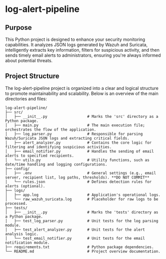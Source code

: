 # log-alert-pipeline
## Purpose
This Python project is designed to enhance your security monitoring capabilities. It analyzes JSON logs generated by Wazuh and Suricata, intelligently extracts key information, filters for suspicious activity, and then sends timely email alerts to administrators, ensuring you're always informed about potential threats.

## Project Structure
The log-alert-pipeline project is organized into a clear and logical structure to promote maintainability and scalability. Below is an overview of the main directories and files:

```
log-alert-pipeline/
├── src/
│   ├── __init__.py                  # Marks the 'src' directory as a Python package.
│   ├── main.py                      # The main execution file; orchestrates the flow of the application.
│   ├── log_parser.py                # Responsible for parsing Wazuh/Suricata JSON logs and extracting critical fields.
│   ├── alert_analyzer.py            # Contains the core logic for filtering and identifying suspicious activities.
│   ├── email_notifier.py            # Handles the sending of email alerts to specified recipients.
│   └── utils.py                     # Utility functions, such as date/time handling and logging configurations.
├── config/
│   ├── .env                         # General settings (e.g., email server, recipient list, log paths, thresholds). **DO NOT COMMIT**
│   └── rules.json                   # Defines detection rules for alerts (optional).
├── logs/
│   ├── app.log                      # Application's operational logs.
│   └── raw_wazuh_suricata.log       # Placeholder for raw logs to be processed.
├── tests/
│   ├── __init__.py                  # Marks the 'tests' directory as a Python package.
│   ├── test_log_parser.py           # Unit tests for the log parsing module.
│   ├── test_alert_analyzer.py       # Unit tests for the alert analysis logic.
│   └── test_email_notifier.py       # Unit tests for the email notification module.
├── requirements.txt                 # Python package dependencies.
└── README.md                        # Project overview documentation.
```
